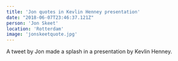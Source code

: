 ```yaml
---
title: 'Jon quotes in Kevlin Henney presentation'
date: "2018-06-07T23:46:37.121Z"
person: 'Jon Skeet'
location: 'Rotterdam'
image: 'jonskeetquote.jpg'
---
```


A tweet by Jon made a splash in a presentation by Kevlin Henney.
